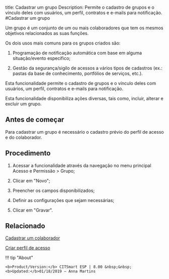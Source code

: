 title: Cadastrar um grupo
Description: Permite o cadastro de grupos e o vínculo deles com usuários, um perfil, contratos e e-mails para notificação.
#Cadastrar um grupo

Um grupo é um conjunto de um ou mais colaboradores que tem os mesmos objetivos
relacionados as suas funções.

Os dois usos mais comuns para os grupos criados são:

1.  Programação de notificação automática com base em alguma situação/evento
    específico;

2.  Gestão da segurança/sigilo de acessos a vários tipos de cadastros (ex.:
    pastas da base de conhecimento, portfólios de serviços, etc.).

Esta funcionalidade permite o cadastro de grupos e o vínculo deles com usuários,
um perfil, contratos e e-mails para notificação.

Esta funcionalidade disponibiliza ações diversas, tais como, incluir, alterar e
excluir um grupo.

Antes de começar
--------------------

Para cadastrar um grupo é necessário o cadastro prévio do perfil de acesso e do
colaborador.

Procedimento
----------------

1.  Acessar a funcionalidade através da navegação no menu principal Acesso e
    Permissão \> Grupo;

2.  Clicar em "Novo";

3.  Preencher os campos disponibilizados;

4.  Definir as configurações que sejam necessárias;

5.  Clicar em "Gravar".


Relacionado
-----------

[Cadastrar um colaborador](/pt-br/citsmart-esp-8/initial-settings/access-settings/user/register-employee.html)

[Criar perfil de acesso](/pt-br/citsmart-esp-8/initial-settings/access-settings/profile/create-profile-access.html)


!!! tip "About"

    <b>Product/Version:</b> CITSmart ESP | 8.00 &nbsp;&nbsp;
    <b>Updated:</b>01/18/2019 – Anna Martins
